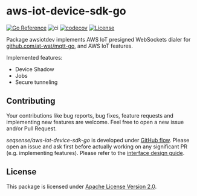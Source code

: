 # aws-iot-device-sdk-go

[![Go Reference](https://pkg.go.dev/badge/github.com/seqsense/aws-iot-device-sdk-go.svg)](https://pkg.go.dev/github.com/seqsense/aws-iot-device-sdk-go/v5) ![ci](https://github.com/seqsense/aws-iot-device-sdk-go/workflows/ci/badge.svg) [![codecov](https://codecov.io/gh/seqsense/aws-iot-device-sdk-go/branch/master/graph/badge.svg)](https://codecov.io/gh/seqsense/aws-iot-device-sdk-go) [![License](https://img.shields.io/badge/License-Apache%202.0-blue.svg)](https://github.com/seqsense/aws-iot-device-sdk-go/blob/master/LICENSE)

Package awsiotdev implements AWS IoT presigned WebSockets dialer for [github.com/at-wat/mqtt-go](https://github.com/at-wat/mqtt-go), and AWS IoT features.

Implemented features:
- Device Shadow
- Jobs
- Secure tunneling

## Contributing

Your contributions like bug reports, bug fixes, feature requests and implementing new features are welcome.
Feel free to open a new issue and/or Pull Request.

*seqsense/aws-iot-device-sdk-go* is developed under [GitHub flow](https://guides.github.com/introduction/flow/).
Please open an issue and ask first before actually working on any significant PR (e.g. implementing features).
Please refer to the [interface design guide](doc/interface_design_guide.md).

## License

This package is licensed under [Apache License Version 2.0](./LICENSE).
